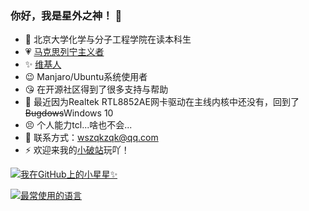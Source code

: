 ### 你好，我是星外之神！ 👋

<!--
**wszqkzqk/wszqkzqk** is a ✨ _special_ ✨ repository because its `README.md` (this file) appears on your GitHub profile.
-->
- 🧪 北京大学化学与分子工程学院在读本科生
- 💗 [马克思列宁主义者](https://www.marxists.org/chinese/)
- ✨ [维基人](https://www.wikipedia.org/)
- 😉 Manjaro/Ubuntu系统使用者
- 😘 在开源社区得到了很多支持与帮助
- 🤣 最近因为Realtek RTL8852AE网卡驱动在主线内核中还没有，回到了~~Bugdows~~Windows 10
- 😣 个人能力tcl...啥也不会...
- 💬 联系方式：wszqkzqk@qq.com
- ⚡ 欢迎来我的[小破站](https://wszqkzqk.github.io/)玩吖！

[![我在GitHub上的小星星✨](https://github-readme-stats.vercel.app/api?username=wszqkzqk&bg_color=0D1117&text_color=FFFFFF&count_private=true&show_icons=true&hide_border=true&include_all_commits=true)](https://github.com/wszqkzqk)

[![最常使用的语言](https://github-readme-stats.vercel.app/api/top-langs/?username=wszqkzqk&layout=compact&bg_color=0D1117&text_color=FFFFFF&langs_count=10&hide_border=true)](https://github.com/wszqkzqk)
